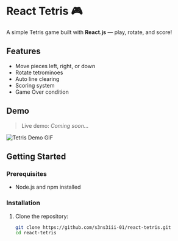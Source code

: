 # React Tetris 🎮

A simple Tetris game built with **React.js** — play, rotate, and score!

## Features
- Move pieces left, right, or down
- Rotate tetrominoes
- Auto line clearing
- Scoring system
- Game Over condition

## Demo
> Live demo: *Coming soon...*

![Tetris Demo GIF](link_to_gif_or_image_if_any)

## Getting Started

### Prerequisites
- Node.js and npm installed

### Installation
1. Clone the repository:
   ```bash
   git clone https://github.com/s3ns3iii-01/react-tetris.git
   cd react-tetris
